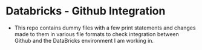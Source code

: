# Databricks - Github Integration

- This repo contains dummy files with a few print statements and changes made to them in various file formats to check integration between Github and the DataBricks environment I am working in.
